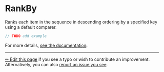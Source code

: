 # RankBy

Ranks each item in the sequence in descending ordering by a specified key
using a default comparer.

```c# --destination-file ../code/Program.cs --region statements --project ../code/TryMoreLinq.csproj
// TODO add example
```

For more details, [see the documentation][doc].

---

[&#x270F; Edit this page][edit] if you see a typo or wish to contribute an
improvement. Alternatively, you can also [report an issue you see][issue].


[edit]: https://github.com/morelinq/try/edit/master/m/rank-by.md
[issue]: https://github.com/morelinq/try/issues/new?title=RankBy
[doc]: https://morelinq.github.io/3.1/ref/api/html/Overload_MoreLinq_MoreEnumerable_RankBy.htm
